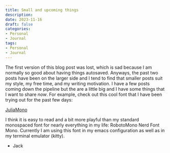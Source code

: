 ```yaml
---
title: Small and upcoming things
description: 
date: 2023-11-16
draft: false
categories:
- Personal
- Journal
tags:
- Personal
- Journal
---
```


The first version of this blog post was lost, which is sad because I am normally so good about having things autosaved. Anyways, the past two posts have been on the larger side and I tend to find that smaller posts suit my style, my free time, and my writing motivation. I have a few posts coming down the pipeline but the are a little big and I have some things that I want to share *now*. For example, check out this cool font that I have been trying out for the past few days:

[JuliaMono](https://juliamono.netlify.app/)

I think it is easy to read and a bit more playful than my standard monospaced font for nearly everything in my life: RobotoMono Nerd Font Mono. Currently I am using this font in my emacs configuration as well as in my terminal emulator (kitty).

- Jack
